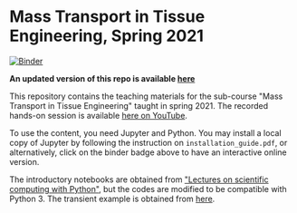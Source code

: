 # Mass Transport in Tissue Engineering, Spring 2021

[![Binder](https://mybinder.org/badge_logo.svg)](https://mybinder.org/v2/gh/mbarzegary/mass-transport-tissue-engineering-spring2021/HEAD)

**An updated version of this repo is available [here](https://github.com/mbarzegary/mass-transport-tissue-engineering-fall2021)**

This repository contains the teaching materials for the sub-course "Mass Transport in Tissue Engineering" taught in spring 2021. The recorded hands-on session is available [here on YouTube](https://youtu.be/sm9GozNz3_w).

To use the content, you need Jupyter and Python. You may install a local copy of Jupyter by following the instruction on `installation_guide.pdf`, or alternatively, click on the binder badge above to have an interactive online version.

The introductory notebooks are obtained from ["Lectures on scientific computing with Python"](https://github.com/jrjohansson/scientific-python-lectures), but the codes are modified to be compatible with Python 3. The transient example is obtained from [here](https://scipython.com/book/chapter-7-matplotlib/examples/the-two-dimensional-diffusion-equation/).
